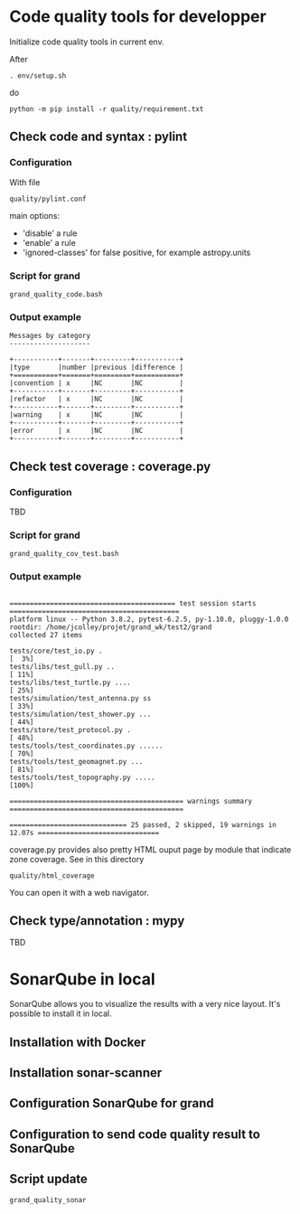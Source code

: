 # Code quality tools for developper

Initialize code quality tools in current env.

After 

```console
. env/setup.sh
```
do 

```console
python -m pip install -r quality/requirement.txt
```

## Check code and syntax : pylint 

### Configuration 

With file 

```console
quality/pylint.conf
```
main options:

- 'disable' a rule
- 'enable' a rule
- 'ignored-classes' for false positive, for example astropy.units

### Script for grand

```console
grand_quality_code.bash
```

### Output example

```console
Messages by category
--------------------

+-----------+-------+---------+-----------+
|type       |number |previous |difference |
+===========+=======+=========+===========+
|convention | x     |NC       |NC         |
+-----------+-------+---------+-----------+
|refactor   | x     |NC       |NC         |
+-----------+-------+---------+-----------+
|warning    | x     |NC       |NC         |
+-----------+-------+---------+-----------+
|error      | x     |NC       |NC         |
+-----------+-------+---------+-----------+

```

## Check test coverage : coverage.py


### Configuration 

TBD

### Script for grand

```console
grand_quality_cov_test.bash
```

### Output example

```console

========================================= test session starts ==========================================
platform linux -- Python 3.8.2, pytest-6.2.5, py-1.10.0, pluggy-1.0.0
rootdir: /home/jcolley/projet/grand_wk/test2/grand
collected 27 items                                                                                     

tests/core/test_io.py .                                                                          [  3%]
tests/libs/test_gull.py ..                                                                       [ 11%]
tests/libs/test_turtle.py ....                                                                   [ 25%]
tests/simulation/test_antenna.py ss                                                              [ 33%]
tests/simulation/test_shower.py ...                                                              [ 44%]
tests/store/test_protocol.py .                                                                   [ 48%]
tests/tools/test_coordinates.py ......                                                           [ 70%]
tests/tools/test_geomagnet.py ...                                                                [ 81%]
tests/tools/test_topography.py .....                                                             [100%]

=========================================== warnings summary ===========================================

============================= 25 passed, 2 skipped, 19 warnings in 12.07s ==============================
```

coverage.py provides also pretty HTML ouput page by module that indicate zone coverage. See in this directory

```console
quality/html_coverage
```
You can open it with a web navigator.


## Check type/annotation : mypy

TBD

# SonarQube in local

SonarQube allows you to visualize the results with a very nice layout. It's possible to install it in local.

## Installation with Docker

## Installation sonar-scanner

## Configuration SonarQube for grand

## Configuration to send code quality result to SonarQube

## Script update

```console
grand_quality_sonar
```

